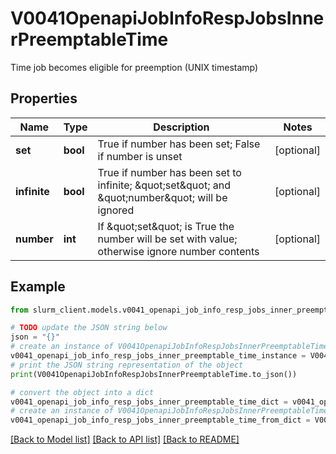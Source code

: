 # V0041OpenapiJobInfoRespJobsInnerPreemptableTime

Time job becomes eligible for preemption (UNIX timestamp)

## Properties

Name | Type | Description | Notes
------------ | ------------- | ------------- | -------------
**set** | **bool** | True if number has been set; False if number is unset | [optional] 
**infinite** | **bool** | True if number has been set to infinite; \&quot;set\&quot; and \&quot;number\&quot; will be ignored | [optional] 
**number** | **int** | If \&quot;set\&quot; is True the number will be set with value; otherwise ignore number contents | [optional] 

## Example

```python
from slurm_client.models.v0041_openapi_job_info_resp_jobs_inner_preemptable_time import V0041OpenapiJobInfoRespJobsInnerPreemptableTime

# TODO update the JSON string below
json = "{}"
# create an instance of V0041OpenapiJobInfoRespJobsInnerPreemptableTime from a JSON string
v0041_openapi_job_info_resp_jobs_inner_preemptable_time_instance = V0041OpenapiJobInfoRespJobsInnerPreemptableTime.from_json(json)
# print the JSON string representation of the object
print(V0041OpenapiJobInfoRespJobsInnerPreemptableTime.to_json())

# convert the object into a dict
v0041_openapi_job_info_resp_jobs_inner_preemptable_time_dict = v0041_openapi_job_info_resp_jobs_inner_preemptable_time_instance.to_dict()
# create an instance of V0041OpenapiJobInfoRespJobsInnerPreemptableTime from a dict
v0041_openapi_job_info_resp_jobs_inner_preemptable_time_from_dict = V0041OpenapiJobInfoRespJobsInnerPreemptableTime.from_dict(v0041_openapi_job_info_resp_jobs_inner_preemptable_time_dict)
```
[[Back to Model list]](../README.md#documentation-for-models) [[Back to API list]](../README.md#documentation-for-api-endpoints) [[Back to README]](../README.md)


